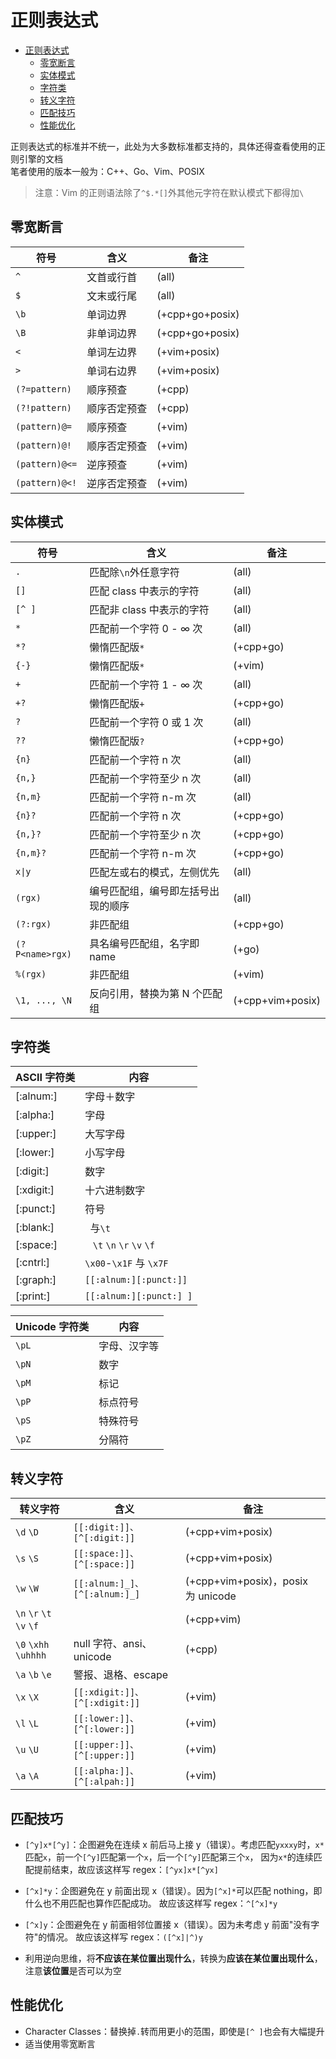 # 正则表达式

<!-- vim-markdown-toc GFM -->

- [正则表达式](#正则表达式)
  - [零宽断言](#零宽断言)
  - [实体模式](#实体模式)
  - [字符类](#字符类)
  - [转义字符](#转义字符)
  - [匹配技巧](#匹配技巧)
  - [性能优化](#性能优化)

<!-- vim-markdown-toc -->

正则表达式的标准并不统一，此处为大多数标准都支持的，具体还得查看使用的正则引擎的文档  
笔者使用的版本一般为：C++、Go、Vim、POSIX

> 注意：Vim 的正则语法除了`^$.*[]`外其他元字符在默认模式下都得加`\`

<!-- entry begin: regex 零宽断言 -->

## 零宽断言

| 符号           | 含义         | 备注            |
| -------------- | ------------ | --------------- |
| `^`            | 文首或行首   | (all)           |
| `$`            | 文末或行尾   | (all)           |
| `\b`           | 单词边界     | (+cpp+go+posix) |
| `\B`           | 非单词边界   | (+cpp+go+posix) |
| `<`            | 单词左边界   | (+vim+posix)    |
| `>`            | 单词右边界   | (+vim+posix)    |
| `(?=pattern)`  | 顺序预查     | (+cpp)          |
| `(?!pattern)`  | 顺序否定预查 | (+cpp)          |
| `(pattern)@=`  | 顺序预查     | (+vim)          |
| `(pattern)@!`  | 顺序否定预查 | (+vim)          |
| `(pattern)@<=` | 逆序预查     | (+vim)          |
| `(pattern)@<!` | 逆序否定预查 | (+vim)          |

<!-- entry end -->

<!-- entry begin: regex 实体匹配 实体模式 -->

## 实体模式

| 符号            | 含义                               | 备注             |
| --------------- | ---------------------------------- | ---------------- |
| `.`             | 匹配除`\n`外任意字符               | (all)            |
| `[]`            | 匹配 class 中表示的字符            | (all)            |
| `[^ ]`          | 匹配非 class 中表示的字符          | (all)            |
| `*`             | 匹配前一个字符 0 - ∞ 次            | (all)            |
| `*?`            | 懒惰匹配版`*`                      | (+cpp+go)        |
| `{-}`           | 懒惰匹配版`*`                      | (+vim)           |
| `+`             | 匹配前一个字符 1 - ∞ 次            | (all)            |
| `+?`            | 懒惰匹配版`+`                      | (+cpp+go)        |
| `?`             | 匹配前一个字符 0 或 1 次           | (all)            |
| `??`            | 懒惰匹配版`?`                      | (+cpp+go)        |
| `{n}`           | 匹配前一个字符 n 次                | (all)            |
| `{n,}`          | 匹配前一个字符至少 n 次            | (all)            |
| `{n,m}`         | 匹配前一个字符 n-m 次              | (all)            |
| `{n}?`          | 匹配前一个字符 n 次                | (+cpp+go)        |
| `{n,}?`         | 匹配前一个字符至少 n 次            | (+cpp+go)        |
| `{n,m}?`        | 匹配前一个字符 n-m 次              | (+cpp+go)        |
| `x\|y`          | 匹配左或右的模式，左侧优先         | (all)            |
| `(rgx)`         | 编号匹配组，编号即左括号出现的顺序 | (all)            |
| `(?:rgx)`       | 非匹配组                           | (+cpp+go)        |
| `(?P<name>rgx)` | 具名编号匹配组，名字即 name        | (+go)            |
| `%(rgx)`        | 非匹配组                           | (+vim)           |
| `\1, ..., \N`   | 反向引用，替换为第 N 个匹配组      | (+cpp+vim+posix) |

<!-- entry end -->

<!-- entry begin: regex class -->

## 字符类

| ASCII 字符类 | 内容                         |
| ------------ | ---------------------------- |
| [:alnum:]    | 字母＋数字                   |
| [:alpha:]    | 字母                         |
| [:upper:]    | 大写字母                     |
| [:lower:]    | 小写字母                     |
| [:digit:]    | 数字                         |
| [:xdigit:]   | 十六进制数字                 |
| [:punct:]    | 符号                         |
| [:blank:]    | ` `与`\t`                    |
| [:space:]    | ` ` `\t` `\n` `\r` `\v` `\f` |
| [:cntrl:]    | `\x00`-`\x1F` 与 `\x7F`      |
| [:graph:]    | `[[:alnum:][:punct:]]`       |
| [:print:]    | `[[:alnum:][:punct:] ]`      |

| Unicode 字符类 | 内容         |
| -------------- | ------------ |
| `\pL`          | 字母、汉字等 |
| `\pN`          | 数字         |
| `\pM`          | 标记         |
| `\pP`          | 标点符号     |
| `\pS`          | 特殊符号     |
| `\pZ`          | 分隔符       |

<!-- entry end -->

<!-- entry begin: regex escape 转义字符 -->

## 转义字符

| 转义字符                 | 含义                          | 备注                               |
| ------------------------ | ----------------------------- | ---------------------------------- |
| `\d` `\D`                | `[[:digit:]]、[^[:digit:]]`   | (+cpp+vim+posix)                   |
| `\s` `\S`                | `[[:space:]]、[^[:space:]]`   | (+cpp+vim+posix)                   |
| `\w` `\W`                | `[[:alnum:]_]、[^[:alnum:]_]` | (+cpp+vim+posix)，posix 为 unicode |
| `\n` `\r` `\t` `\v` `\f` |                               | (+cpp+vim)                         |
| `\0` `\xhh` `\uhhhh`     | null 字符、ansi、unicode      | (+cpp)                             |
| `\a` `\b` `\e`           | 警报、退格、escape            |                                    |
| `\x` `\X`                | `[[:xdigit:]]、[^[:xdigit:]]` | (+vim)                             |
| `\l` `\L`                | `[[:lower:]]、[^[:lower:]]`   | (+vim)                             |
| `\u` `\U`                | `[[:upper:]]、[^[:upper:]]`   | (+vim)                             |
| `\a` `\A`                | `[[:alpha:]]、[^[:alpah:]]`   | (+vim)                             |

<!-- entry end -->

<!-- entry begin: regex 技巧 -->

## 匹配技巧

- `[^y]x*[^y]`：企图避免在连续 x 前后马上接 y（错误）。考虑匹配`yxxxy`时，`x*`匹配`x`，前一个`[^y]`匹配第一个`x`，后一个`[^y]`匹配第三个`x`，
  因为`x*`的连续匹配提前结束，故应该这样写 regex：`[^yx]x*[^yx]`

- `[^x]*y`：企图避免在 y 前面出现 x（错误）。因为`[^x]*`可以匹配 nothing，即什么也不用匹配也算作匹配成功。
  故应该这样写 regex：`^[^x]*y`

- `[^x]y`：企图避免在 y 前面相邻位置接 x（错误）。因为未考虑 y 前面"没有字符"的情况。
  故应该这样写 regex：`([^x]|^)y`

- 利用逆向思维，将**不应该在某位置出现什么**，转换为**应该在某位置出现什么**，注意**该位置**是否可以为空
<!-- entry end -->

## 性能优化

- Character Classes：替换掉`.`转而用更小的范围，即使是`[^ ]`也会有大幅提升
- 适当使用零宽断言
